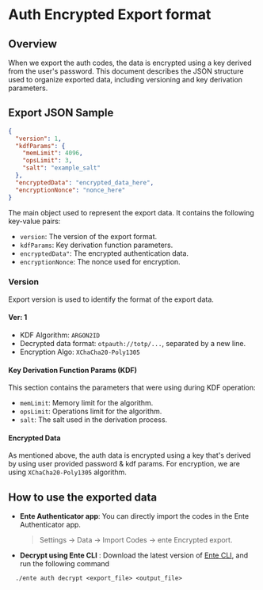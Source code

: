 # Auth Encrypted Export format

## Overview

When we export the auth codes, the data is encrypted using a key derived from the user's password.
This document describes the JSON structure used to organize exported data, including versioning and key derivation
parameters.

## Export JSON Sample

```json
{
  "version": 1,
  "kdfParams": {
    "memLimit": 4096,
    "opsLimit": 3,
    "salt": "example_salt"
  },
  "encryptedData": "encrypted_data_here",
  "encryptionNonce": "nonce_here"
}
```

The main object used to represent the export data. It contains the following key-value pairs:

- `version`: The version of the export format.
- `kdfParams`:  Key derivation function parameters.
- `encryptedData"`:  The encrypted authentication data.
- `encryptionNonce`: The nonce used for encryption.

### Version

Export version is used to identify the format of the export data.

#### Ver: 1

* KDF Algorithm: `ARGON2ID`
* Decrypted data format: `otpauth://totp/...`, separated by a new line.
* Encryption Algo: `XChaCha20-Poly1305`

#### Key Derivation Function  Params (KDF)

This section contains the parameters that were using during KDF operation:

- `memLimit`: Memory limit for the algorithm.
- `opsLimit`: Operations limit for the algorithm.
- `salt`:  The salt used in the derivation process.

#### Encrypted Data

As mentioned above, the auth data is encrypted using a key that's derived by using user provided password & kdf params.
For encryption, we are using `XChaCha20-Poly1305` algorithm.

## How to use the exported data

* **Ente Authenticator app**: You can directly import the codes in the Ente Authenticator app.
  > Settings -> Data -> Import Codes -> ente Encrypted export.

* **Decrypt using Ente CLI** : Download the latest version of [Ente CLI](https://github.com/ente-io/ente/releases?q=CLI&expanded=false), and run the following command
         
```
  ./ente auth decrypt <export_file> <output_file>
```
